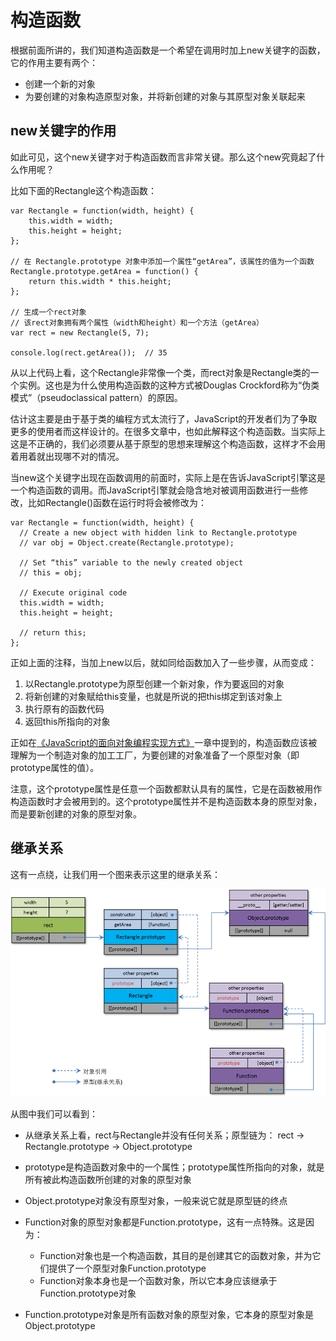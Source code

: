 # 构造函数

根据前面所讲的，我们知道构造函数是一个希望在调用时加上new关键字的函数，它的作用主要有两个：

- 创建一个新的对象
- 为要创建的对象构造原型对象，并将新创建的对象与其原型对象关联起来

## new关键字的作用

如此可见，这个new关键字对于构造函数而言非常关键。那么这个new究竟起了什么作用呢？

比如下面的Rectangle这个构造函数：

	var Rectangle = function(width, height) {
		this.width = width;
		this.height = height;
	};

	// 在 Rectangle.prototype 对象中添加一个属性“getArea”，该属性的值为一个函数
	Rectangle.prototype.getArea = function() {
		return this.width * this.height;
	};
	
	// 生成一个rect对象
	// 该rect对象拥有两个属性（width和height）和一个方法（getArea）
	var rect = new Rectangle(5, 7);

	console.log(rect.getArea());  // 35

从以上代码上看，这个Rectangle非常像一个类，而rect对象是Rectangle类的一个实例。这也是为什么使用构造函数的这种方式被Douglas Crockford称为“伪类模式”（pseudoclassical pattern）的原因。

估计这主要是由于基于类的编程方式太流行了，JavaScript的开发者们为了争取更多的使用者而这样设计的。在很多文章中，也如此解释这个构造函数。当实际上这是不正确的，我们必须要从基于原型的思想来理解这个构造函数，这样才不会用着用着就出现哪不对的情况。

当new这个关键字出现在函数调用的前面时，实际上是在告诉JavaScript引擎这是一个构造函数的调用。而JavaScript引擎就会隐含地对被调用函数进行一些修改，比如Rectangle()函数在运行时将会被修改为：

	var Rectangle = function(width, height) {
	  // Create a new object with hidden link to Rectangle.prototype
	  // var obj = Object.create(Rectangle.prototype);
	
	  // Set “this” variable to the newly created object
	  // this = obj;
	
	  // Execute original code
	  this.width = width;
	  this.height = height;
	
	  // return this;
	};

正如上面的注释，当加上new以后，就如同给函数加入了一些步骤，从而变成：

1. 以Rectangle.prototype为原型创建一个新对象，作为要返回的对象
2. 将新创建的对象赋给this变量，也就是所说的把this绑定到该对象上
3. 执行原有的函数代码
4. 返回this所指向的对象

正如在[《JavaScript的面向对象编程实现方式》](class-prototype-oop.md)一章中提到的，构造函数应该被理解为一个制造对象的加工工厂，为要创建的对象准备了一个原型对象（即prototype属性的值）。

注意，这个prototype属性是任意一个函数都默认具有的属性，它是在函数被用作构造函数时才会被用到的。这个prototype属性并不是构造函数本身的原型对象，而是要新创建的对象的原型对象。

## 继承关系

这有一点绕，让我们用一个图来表示这里的继承关系：

![](full-inheritance.png)

从图中我们可以看到：

- 从继承关系上看，rect与Rectangle并没有任何关系；原型链为： rect -> Rectangle.prototype -> Object.prototype

- prototype是构造函数对象中的一个属性；prototype属性所指向的对象，就是所有被此构造函数所创建的对象的原型对象

- Object.prototype对象没有原型对象，一般来说它就是原型链的终点

- Function对象的原型对象都是Function.prototype，这有一点特殊。这是因为：
	-	Function对象也是一个构造函数，其目的是创建其它的函数对象，并为它们提供了一个原型对象Function.prototype
	-	Function对象本身也是一个函数对象，所以它本身应该继承于Function.prototype对象

- Function.prototype对象是所有函数对象的原型对象，它本身的原型对象是Object.prototype


